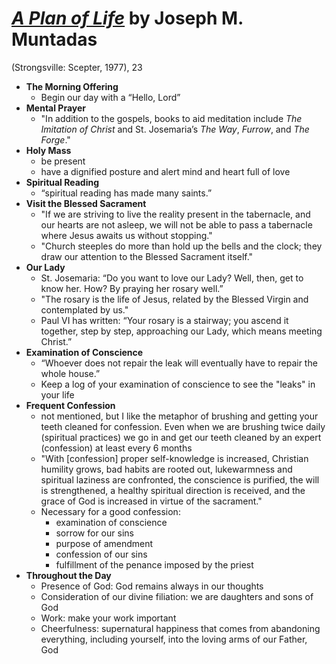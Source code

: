 
# [*A Plan of Life*](https://scepterpublishers.org/collections/free-catholic-booklets/products/a-plan-of-life) by Joseph M. Muntadas

(Strongsville: Scepter, 1977), 23

- **The Morning Offering**
  - Begin our day with a “Hello, Lord”
- **Mental Prayer**
  - "In addition to the gospels, books to aid meditation include *The Imitation of Christ* and St. Josemaria’s *The Way*, *Furrow*, and *The Forge*."
- **Holy Mass**
  - be present
  - have a dignified posture and alert mind and heart full of love
- **Spiritual Reading**
  - “spiritual reading has made many saints.”
- **Visit the Blessed Sacrament**
  - "If we are striving to live the reality present in the tabernacle, and our hearts are not asleep, we will not be able to pass a tabernacle where Jesus awaits us without stopping."
  - "Church steeples do more than hold up the bells and the clock; they draw our attention to the Blessed Sacrament itself."
- **Our Lady**
  - St. Josemaria: “Do you want to love our Lady? Well, then, get to know her. How? By praying her rosary well.” 
  - "The rosary is the life of Jesus, related by the Blessed Virgin and contemplated by us."
  - Paul VI has written: “Your rosary is a stairway; you ascend it together, step by step, approaching our Lady, which means meeting Christ.”
- **Examination of Conscience**
  - “Whoever does not repair the leak will eventually have to repair the whole house.”
  - Keep a log of your examination of conscience to see the "leaks" in your life
- **Frequent Confession**
  - not mentioned, but I like the metaphor of brushing and getting your teeth cleaned for confession. Even when we are brushing twice daily (spiritual practices) we go in and get our teeth cleaned by an expert (confession) at least every 6 months
  - "With [confession] proper self-knowledge is increased, Christian humility grows, bad habits are rooted out, lukewarmness and spiritual laziness are confronted, the conscience is purified, the will is strengthened, a healthy spiritual direction is received, and the grace of God is increased in virtue of the sacrament."
  - Necessary for a good confession:
    - examination of conscience
    - sorrow for our sins
    - purpose of amendment
    - confession of our sins
    - fulfillment of the penance imposed by the priest
- **Throughout the Day**
  - Presence of God: God remains always in our thoughts
  - Consideration of our divine filiation: we are daughters and sons of God
  - Work: make your work important
  - Cheerfulness: supernatural happiness that comes from abandoning everything, including yourself, into the loving arms of our Father, God